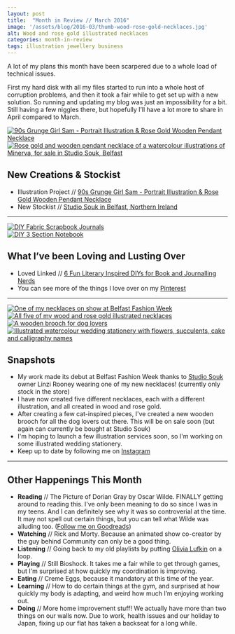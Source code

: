 ```yaml
---
layout: post
title:  "Month in Review // March 2016"
image: '/assets/blog/2016-03/thumb-wood-rose-gold-necklaces.jpg'
alt: Wood and rose gold illustrated necklaces
categories: month-in-review
tags: illustration jewellery business
---
```


<!--date:   2016-03-31 17:00:00 +0000-->

<p class="intro">A lot of my plans this month have been scarpered due to a whole load of technical issues.</p>

First my hard disk with all my files started to run into a whole host of corruption problems, and then it took a fair while to get set up with a new solution. So running and updating my blog was just an impossibility for a bit. Still having a few niggles there, but hopefully I’ll have a lot more to share in April compared to March.

<div class="row">
	<div class="col-md-6">
		<a href="/my-work/2016/03/07/90s-grunge-girl-sam.html" title="90s Grunge Girl Sam - Portrait Illustration &amp; Rose Gold Wooden Pendant Necklace by A Rose Cast"><img src="/assets/folio/portraits/portrait-illustration-sam.jpg" alt="90s Grunge Girl Sam - Portrait Illustration &amp; Rose Gold Wooden Pendant Necklace" title="90s Grunge Girl Sam - Portrait Illustration &amp; Rose Gold Wooden Pendant Necklace by @arosecast | Jewellery"></a>
	</div>
	<div class="col-md-6">
		<a href="/my-work/2016/03/23/studio-souk.html" title=""><img src="/assets/blog/2016-03/minerva-glasses-rose-gold-wooden-necklace.jpg" alt="Rose gold and wooden pendant necklace of a watercolour illustrations of Minerva, for sale in Studio Souk, Belfast" title="Rose gold and wooden pendant necklace of a watercolour illustrations of Minerva in vintage glasses by @arosecast | Jewellery"></a>
	</div>
</div>

New Creations &amp; Stockist
---
+ Illustration Project // [90s Grunge Girl Sam - Portrait Illustration &amp; Rose Gold Wooden Pendant Necklace](/my-work/2016/03/07/90s-grunge-girl-sam.html)
+ New Stockist // [Studio Souk in Belfast, Northern Ireland](/my-work/2016/03/24/studio-souk.html)

* * *

<div class="row">
	<div class="col-md-6">
		<a href="http://www.damasklove.com/diy-scrapbook-journal/" title="DIY Fabric Scrapbook Journals"><img src="/assets/blog/2016-03/diy-fabric-scrapbook-journals.jpg" alt="DIY Fabric Scrapbook Journals" title="DIY Fabric Scrapbook Journals Tutorial by @damasklove | Journalling | Paper Crafts"></a>
	</div>
	<div class="col-md-6">
		<a href="http://www.zabbyallen.com/blog/diy-3-section-notebook" title="DIY 3 Section Notebook"><img src="/assets/blog/2016-03/diy-3-section-notebook.jpg" alt="DIY 3 Section Notebook" title="DIY 3 Section Notebook Tutorial by @zallen | Paper Crafts"></a>
	</div>
</div>

What I’ve been Loving and Lusting Over
---
+ Loved Linked // [6 Fun Literary Inspired DIYs for Book and Journalling Nerds]({/loved-links/2016/03/10/6-make-your-own-book-journal-diys.html)
+ You can see more of the things I love over on my [Pinterest](http://pinterest.com/arosecast)

* * *

<div class="row">
	<div class="col-md-6">
		<a href="https://www.instagram.com/p/BC3ohalmFTv/" title="One of my necklaces on show at Belfast Fashion Week"><img src="/assets/blog/2016-03/instagram-belfast-fashion-week.jpg" alt="One of my necklaces on show at Belfast Fashion Week" title="One of my necklaces on show at Belfast Fashion Week"></a>
	</div>
	<div class="col-md-6">
		<a href="https://www.instagram.com/p/BDV-r5MmFcq/" title="All five of my wood and rose gold illustrated necklaces"><img src="/assets/blog/2016-03/instagram-wood-rose-gold-necklaces.jpg" alt="All five of my wood and rose gold illustrated necklaces" title="All five of my wood and rose gold illustrated necklaces"></a>
	</div>
</div>
<div class="row">
	<div class="col-md-6">
		<a href="https://www.instagram.com/p/BDbJPlxmFa6/" title="A wooden brooch for dog lovers"><img src="/assets/blog/2016-03/instagram-dog-wooden-brooch.jpg" alt="A wooden brooch for dog lovers" title="A wooden brooch for dog lovers"></a>
	</div>
	<div class="col-md-6">
		<a href="https://www.instagram.com/p/BDlYDpHGFez/" title="Illustrated watercolour wedding stationery with flowers, succulents, cake and calligraphy names"><img src="/assets/blog/2016-03/instagram-wedding-stationery-watercolour-calligraphy.jpg" alt="Illustrated watercolour wedding stationery with flowers, succulents, cake and calligraphy names" title="Illustrated watercolour wedding stationery with flowers, succulents, cake and calligraphy names"></a>
	</div>
</div>

Snapshots
---
+ My work made its debut at Belfast Fashion Week thanks to [Studio Souk](http://www.studiosouk.com) owner Linzi Rooney wearing one of my new necklaces! (currently only stock in the store)
+ I have now created five different necklaces, each with a different illustration, and all created in wood and rose gold.
+ After creating a few cat-inspired pieces, I've created a new wooden brooch for all the dog lovers out there. This will be on sale soon (but again can currently be bought at Studio Souk)
+ I'm hoping to launch a few illustration services soon, so I'm working on some illustrated wedding stationery.
+ Keep up to date by following me on [Instagram](http://instagram.com/arosecast)

* * *

Other Happenings This Month
---
+ <strong>Reading</strong> // The Picture of Dorian Gray by Oscar Wilde. FINALLY getting around to reading this. I've only been meaning to do so since I was in my teens. And I can definitely see why it was so controverial at the time. It may not spell out certain things, but you can tell what Wilde was alluding too. ([Follow me on Goodreads](https://www.goodreads.com/user/show/1680658-karen-murray))
+ <strong>Watching</strong> // Rick and Morty. Because an animated show co-creator by the guy behind Community can only be a good thing.
+ <strong>Listening</strong> // Going back to my old playlists by putting [Olivia Lufkin](https://en.wikipedia.org/wiki/Olivia_Lufkin) on a loop.
+ <strong>Playing</strong> // Still Bioshock. It takes me a fair while to get through games, but I'm surprised at how quickly my coordination is improving.
+ <strong>Eating</strong> // Creme Eggs, because it mandatory at this time of the year.
+ <strong>Learning</strong> // How to do certain things at the gym, and surprised at how quickly my body is adapting, and weird how much I’m enjoying working out.
+ <strong>Doing</strong> // More home improvement stuff! We actually have more than two things on our walls now. Due to work, health issues and our holiday to Japan, fixing up our flat has taken a backseat for a long while.